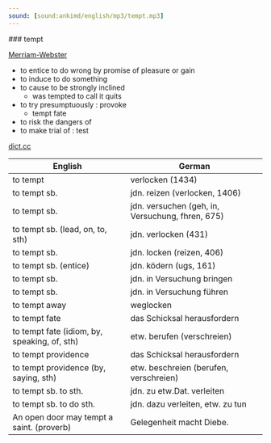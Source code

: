 ```yaml
---
sound: [sound:ankimd/english/mp3/tempt.mp3]
---
```


\### tempt

[Merriam-Webster](https://www.merriam-webster.com/dictionary/tempt)

- to entice to do wrong by promise of pleasure or gain
- to induce to do something
- to cause to be strongly inclined
    - was tempted to call it quits
- to try presumptuously : provoke
    - tempt fate
- to risk the dangers of
- to make trial of : test

[dict.cc](https://www.dict.cc/tempt)

| English        | German       |
| -------------- | ------------ |
| to tempt | verlocken (1434) |
| to tempt sb. | jdn. reizen (verlocken, 1406) |
| to tempt sb. | jdn. versuchen (geh, in, Versuchung, fhren, 675) |
| to tempt sb. (lead, on, to, sth) | jdn. verlocken (431) |
| to tempt sb. | jdn. locken (reizen, 406) |
| to tempt sb. (entice) | jdn. ködern (ugs, 161) |
| to tempt sb. | jdn. in Versuchung bringen |
| to tempt sb. | jdn. in Versuchung führen |
| to tempt away | weglocken |
| to tempt fate | das Schicksal herausfordern |
| to tempt fate (idiom, by, speaking, of, sth) | etw. berufen (verschreien) |
| to tempt providence | das Schicksal herausfordern |
| to tempt providence (by, saying, sth) | etw. beschreien (berufen, verschreien) |
| to tempt sb. to sth. | jdn. zu etw.Dat. verleiten |
| to tempt sb. to do sth. | jdn. dazu verleiten, etw. zu tun |
| An open door may tempt a saint. (proverb) | Gelegenheit macht Diebe. |
